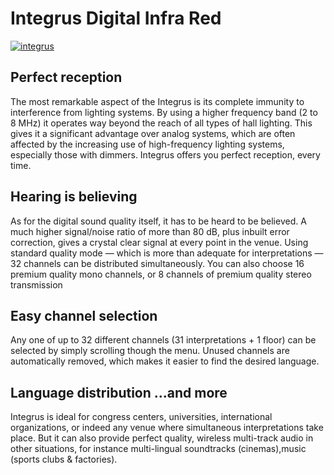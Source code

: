Integrus Digital Infra Red
==========================

[ ![integrus](/wp-content/uploads/2011/09/integrus_pic.jpg)](/wp-content/uploads/2011/09/integrus_pic.jpg)

## Perfect reception
The most remarkable aspect of the Integrus is its complete immunity to interference from lighting systems. By using a higher frequency band (2 to 8 MHz) it operates way beyond the reach of all types of hall lighting. This gives it a significant advantage over analog systems, which are often affected by the increasing use of high-frequency lighting systems, especially those with dimmers. Integrus offers you perfect reception, every time.

## Hearing is believing
As for the digital sound quality itself, it has to be heard to be believed. A much higher signal/noise ratio of more than 80 dB, plus inbuilt error correction, gives a crystal clear signal at every point in the venue. Using standard quality mode &mdash; which is more than adequate for interpretations &mdash; 32 channels can be distributed simultaneously. You can also choose 16 premium quality mono channels, or 8 channels of premium quality stereo transmission

## Easy channel selection
Any one of up to 32 different channels (31 interpretations + 1 floor) can be selected by simply scrolling though the menu. Unused channels are automatically removed, which makes it easier to find the desired language.

## Language distribution &hellip;and more
Integrus is ideal for congress centers, universities, international organizations, or indeed any venue where simultaneous interpretations take place. But it can also provide perfect quality, wireless multi-track audio in other situations, for instance multi-lingual soundtracks (cinemas),music (sports clubs &amp; factories).
